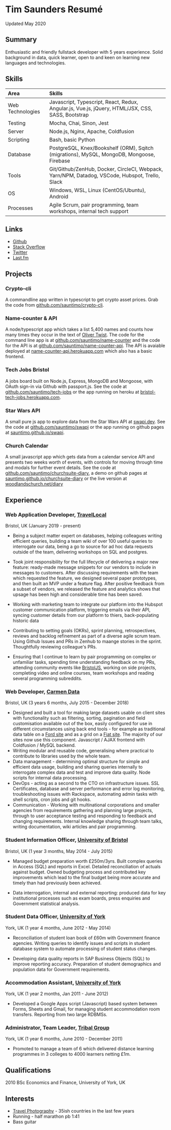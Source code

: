 # Tim Saunders Resumé
Updated May 2020

## Summary
Enthusiastic and friendly fullstack developer with 5 years experience. Solid background in data, quick learner, open to and keen on learning new languages and technologies.

## Skills
| Area | Skills |
| :--- | :--- |
| Web Technologies | Javascript, Typescript, React, Redux, Angular.js, Vue.js, jQuery, HTML/JSX, CSS, SASS, Bootstrap |
| Testing | Mocha, Chai, Sinon, Jest |
| Server | Node.js, Nginx, Apache, Coldfusion |
| Scripting | Bash, basic Python |
| Database | PostgreSQL, Knex/Bookshelf (ORM), Sqitch (migrations), MySQL, MongoDB, Mongoose, Firebase |
| Tools | Git/Github/ZenHub, Docker, CircleCI, Webpack, Yarn/NPM, Datadog, VSCode, Hubspot, Trello, Slack |
| OS | Windows, WSL, Linux (CentOS/Ubuntu), Android |
| Processes | Agile Scrum, pair programming, team workshops, internal tech support |

## Links
- [Github](https://github.com/sauntimo)
- [Stack Overflow](https://stackoverflow.com/users/4293734/sauntimo)
- [Twitter](https://twitter.com/sauntimo)
- [Last.fm](https://last.fm/user/sauntimo)

## Projects

### Crypto-cli
A commandline app written in typescript to get crypto asset prices. Grab the code from [github.com/sauntimo/crypto-cli](https://github.com/sauntimo/crypto-cli).

### Name-counter & API
A node/typescript app which takes a list 5,400 names and counts how many times they occur in the text of [Oliver Twist](https://en.wikipedia.org/wiki/Oliver_Twist). The code for the command line app is at [github.com/sauntimo/name-counter](https://github.com/sauntimo/name-counter) and the code for the API is at [github.com/sauntimo/name-counter-api](https://github.com/sauntimo/name-counter-api). The API is avaiable deployed at [name-counter-api.herokuapp.com](https://name-counter-api.herokuapp.com/) which also has a basic frontend.

### Tech Jobs Bristol 
A jobs board built on Node.js, Express, MongoDB and Mongoose, with OAuth sign-in via Github with passport.js. See the code at [github.com/sauntimo/tech-jobs](https://github.com/sauntimo/tech-jobs) or the app running on heroku at [bristol-tech-jobs.herokuapp.com](https://bristol-tech-jobs.herokuapp.com).

### Star Wars API
A small pure js app to explore data from the Star Wars API at [swapi.dev](https://swapi.dev). See the code at [github.com/sauntimo/swapi](https://github.com/sauntimo/swapi) or the app running on github pages at [sauntimo.github.io/swapi](https://sauntimo.github.io/swapi).

### Church Calendar 
A small javascript app which gets data from a calendar service API and presents two weeks worth of events, with controls for moving through time and modals for further event details. See the code at [github.com/sauntimo/churchsuite-diary](https://github.com/sauntimo/churchsuite-diary), a demo on github pages at [sauntimo.github.io/churchsuite-diary](https://sauntimo.github.io/churchsuite-diary) or the live version at [woodlandschurch.net/diary](https://www.woodlandschurch.net/diary)

## Experience

### Web Application Developer, [TravelLocal](https://travellocal.com)
Bristol, UK (January 2019 - present)

 - Being a subject matter expert on databases, helping colleagues writing efficient queries, building a team wiki of over 100 useful queries to interrogate our data, being a go to source for ad hoc data requests outside of the team, delivering workshops on SQL and postgres.
 
 - Took joint responsibility for the full lifecycle of delivering a major new feature: ready-made message snippets for our vendors to include in messages to customers. After discussing requirements with the team which requested the feature, we designed several paper prototypes, and then built an MVP under a feature flag. After positive feedback from a subset of vendors, we released the feature and analytics shows that upsage has been high and considerable time has been saved.
 
 - Working with marketing team to integrate our platform into the Hubspot customer communication platform, triggering emails via their API, syncing customer details from our platform to thiers, back-populating historic data
 
 - Contributing to setting goals (OKRs), sprint planning, retrospectives, reviews and backlog refinement as part of a diverse agile scrum team. Using Github Issues and PRs in Zenhub to maange stories in the sprint. Thoughtfully reviewing colleague's PRs.
 
 - Ensuring that I continue to learn by pair programming on complex or unfamiliar tasks, spending time understanding feedback on my PRs, attending community events like [BristolJS](https://bristoljs.org/), working on side projects, completing video and online courses, team workshops and reading several programming subreddits.

### Web Developer, [Carmen Data](http://carmendata.co.uk) 
Bristol, UK (3 years 6 months, July 2015 - December 2018)

 -  Designed and built a tool for making large datasets usable on client sites with functionality such as filtering, sorting, pagination and field customisation available out of the box, easily configured for use in different circumstances using back end tools - for example as traditional data table on a [Ford site](https://ford-quote.uk/bch/finder/) and as a grid on a [Fiat site](https://fiat-fleet.co.uk/compare/build/model/). The majority of our sites now use this component. Javascript / AJAX frontend with Coldfusion / MySQL backend.
-   Writing modular and reusable code, generalising where practical to contribute to libraries used by the whole team.
-  Data management - determining optimal structure for simple and efficient data usage, building and sharing queries internally to interrogate complex data and test and improve data quality. Node scripts for internal data processing.  
-  DevOps - acting as a second to the CTO on infrastructure issues. SSL Certificates, database and server performance and error log monitoring, troubleshooting issues with Rackspace, automating admin tasks with shell scripts, cron jobs and git hooks.
- Communication - Working with multinational corporations and smaller agencies from requirements gathering and planning large projects, through to user acceptance testing and responding to feedback and changing requirements. Internal knowledge sharing through team talks, writing documentation, wiki articles and pair programming.

### Student Information Officer, [University of Bristol](https://bristol.ac.uk)
Bristol, UK (1 year 3 months, May 2014 - July 2015) 

-   Managed budget preparation worth £250m/3yrs. Built complex queries in Access (SQL) and reports in Excel. Detailed reconciliation of actuals against budget. Owned budgeting process and contributed key improvements which lead to the final budget being more accurate and timely than had previously been achieved.
    
-   Data interrogation, internal and external reporting: produced data for key institutional processes such as exam boards, press enquiries and Government statistical analysis.

### Student Data Officer, [University of York](https://york.ac.uk)

York, UK (1 year 4 months, June 2012 - May 2014)

-   Reconciliation of student loan book of £60m with Government finance agencies. Writing queries to identify issues and scripts in student database system to automate processing of student status changes.
    
-   Developing data quality reports in SAP Business Objects (SQL) to improve reporting accuracy. Preparation of student demographics and population data for Government requirements.

### Accommodation Assistant, [University of York](https://york.ac.uk)
York, UK (1 year 2 months, Jan 2011 - June 2012)

-   Developed a Google Apps script (Javascript) based system between Forms, Sheets and Gmail, for managing student accommodation room transfers. Reporting from two large RDBMSs.

### Administrator, Team Leader, [Tribal Group](https://tribalgroup.com)

York, UK (1 year 6 months, June 2010 - December 2011)

-   Promoted to manage a team of 6 which delivered distance learning programmes in 3 colleges to 4000 learners netting £1m.

## Qualifications
2010 BSc Economics and Finance, University of York, UK

## Interests

 - [Travel Photography](https://instagram.com/sauntimo) - 35ish countries in the last few years 
 - Running - half marathon pb 1:41
 - Bass guitar
